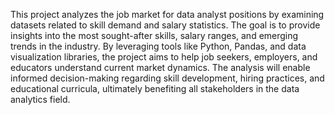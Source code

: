 This project analyzes the job market for data analyst positions by examining datasets related to skill demand and salary statistics. The goal is to provide insights into the most sought-after skills, salary ranges, and emerging trends in the industry. By leveraging tools like Python, Pandas, and data visualization libraries, the project aims to help job seekers, employers, and educators understand current market dynamics. The analysis will enable informed decision-making regarding skill development, hiring practices, and educational curricula, ultimately benefiting all stakeholders in the data analytics field.
